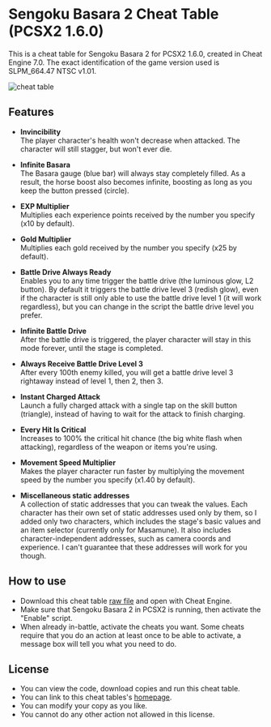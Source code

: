 # Sengoku Basara 2 Cheat Table (PCSX2 1.6.0)

This is a cheat table for Sengoku Basara 2 for PCSX2 1.6.0, created in Cheat Engine 7.0. The exact identification of the game version used is SLPM_664.47 NTSC v1.01.

![cheat table](https://i.imgur.com/T3pObqh.png)

## Features

- **Invincibility**  
  The player character's health won't decrease when attacked. The character will still stagger, but won't ever die.

- **Infinite Basara**  
  The Basara gauge (blue bar) will always stay completely filled. As a result, the horse boost also becomes infinite, boosting as long as you keep the button pressed (circle).

- **EXP Multiplier**  
  Multiplies each experience points received by the number you specify (x10 by default).

- **Gold Multiplier**  
  Multiplies each gold received by the number you specify (x25 by default).

- **Battle Drive Always Ready**  
  Enables you to any time trigger the battle drive (the luminous glow, L2 button). By default it triggers the battle drive level 3 (redish glow), even if the character is still only able to use the battle drive level 1 (it will work regardless), but you can change in the script the battle drive level you prefer.

- **Infinite Battle Drive**  
  After the battle drive is triggered, the player character will stay in this mode forever, until the stage is completed.

- **Always Receive Battle Drive Level 3**  
  After every 100th enemy killed, you will get a battle drive level 3 rightaway instead of level 1, then 2, then 3.

- **Instant Charged Attack**  
  Launch a fully charged attack with a single tap on the skill button (triangle), instead of having to wait for the attack to finish charging.

- **Every Hit Is Critical**  
  Increases to 100% the critical hit chance (the big white flash when attacking), regardless of the weapon or items you're using.

- **Movement Speed Multiplier**  
  Makes the player character run faster by multiplying the movement speed by the number you specify (x1.40 by default).
  
- **Miscellaneous static addresses**  
  A collection of static addresses that you can tweak the values. Each character has their own set of static addresses used only by them, so I added only two characters, which includes the stage's basic values and an item selector (currently only for Masamune). It also includes character-independent addresses, such as camera coords and experience. I can't guarantee that these addresses will work for you though.
  
## How to use

- Download this cheat table [raw file](https://raw.githubusercontent.com/hjk789/Creations/master/x86-Assembly-and-Lua/CheatEngine-Tables/PCSX2-1.6.0/Sengoku-Basara-2/Sengoku%20Basara%202.CT) and open with Cheat Engine. 
- Make sure that Sengoku Basara 2 in PCSX2 is running, then activate the "Enable" script. 
- When already in-battle, activate the cheats you want. Some cheats require that you do an action at least once to be able to activate, a message box will tell you what you need to do.

## License

- You can view the code, download copies and run this cheat table.
- You can link to this cheat tables's [homepage](https://github.com/hjk789/Creations/tree/master/x86-Assembly-and-Lua/CheatEngine-Tables/PCSX2-1.6.0/Sengoku-Basara-2). 
- You can modify your copy as you like.
- You cannot do any other action not allowed in this license.  
